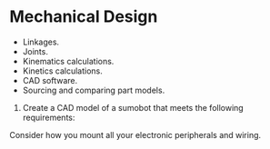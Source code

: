 # Mechanical Design

- Linkages.
- Joints.
- Kinematics calculations.
- Kinetics calculations.
- CAD software.
- Sourcing and comparing part models.

1. Create a CAD model of a sumobot that meets the following requirements:

Consider how you mount all your electronic peripherals and wiring.